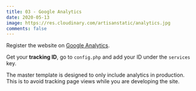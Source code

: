 ```yaml
---
title: 03 - Google Analytics
date: 2020-05-13
image: https://res.cloudinary.com/artisanstatic/analytics.jpg
comments: false
---
```

Register the website on [Google Analytics](https://analytics.google.com/analytics/web).

Get your **tracking ID**, go to `config.php` and add your ID under the `services` key.

The master template is designed to only include analytics in production. This is to avoid tracking page views while you are developing the site.
